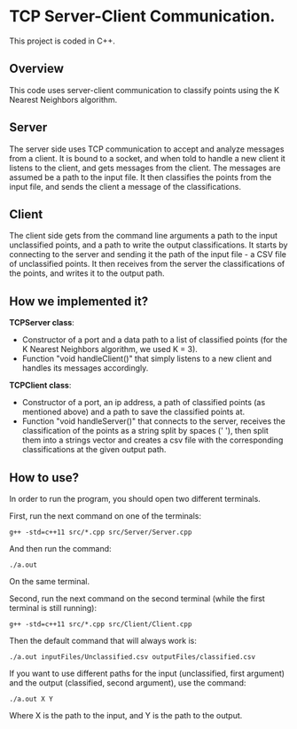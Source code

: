 # TCP Server-Client Communication.
This project is coded in C++.

## Overview
This code uses server-client communication to classify points using the K Nearest Neighbors algorithm.

## Server
The server side uses TCP communication to accept and analyze messages from a client.
It is bound to a socket, and when told to handle a new client it listens to the client,
and gets messages from the client. The messages are assumed be a path to the input file.
It then classifies the points from the input file, and sends the client a message of the classifications.

## Client
The client side gets from the command line arguments a path to the input unclassified points, and a path to write the output classifications.
It starts by connecting to the server and sending it the path of the input file - a CSV file of unclassified points.
It then receives from the server the classifications of the points, and writes it to the output path.

## How we implemented it?
**TCPServer class**:
- Constructor of a port and a data path to a list of classified points (for the K Nearest Neighbors algorithm, we used K = 3).
- Function "void handleClient()" that simply listens to a new client and handles its messages accordingly.

**TCPClient class**:
- Constructor of a port, an ip address, a path of classified points (as mentioned above) and a path to save the classified points at.
- Function "void handleServer()" that connects to the server, receives the classification of the points as a string split by spaces (' '), then split them into a strings vector and creates a csv file with the corresponding classifications at the given output path.

## How to use?
In order to run the program, you should open two different terminals.

First, run the next command on one of the terminals:

```
g++ -std=c++11 src/*.cpp src/Server/Server.cpp
```

And then run the command: 

```
./a.out
```

On the same terminal.

Second, run the next command on the second terminal (while the first terminal is still running):

```
g++ -std=c++11 src/*.cpp src/Client/Client.cpp
```

Then the default command that will always work is:
```
./a.out inputFiles/Unclassified.csv outputFiles/classified.csv
```
If you want to use different paths for the input (unclassified, first argument) and the output (classified, second argument), use the command:

```
./a.out X Y
```
Where X is the path to the input, and Y is the path to the output.
